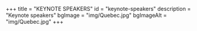 +++
title = "KEYNOTE SPEAKERS"
id = "keynote-speakers"
description = "Keynote speakers"
bgImage = "img/Quebec.jpg"
bgImageAlt = "img/Quebec.jpg"
+++
